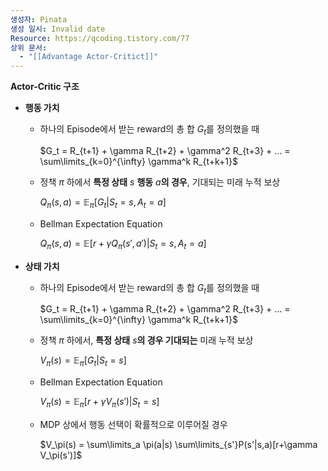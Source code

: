 ```yaml
---
생성자: Pinata
생성 일시: Invalid date
Resource: https://qcoding.tistory.com/77
상위 문서:
  - "[[Advantage Actor-Critict]]"
---
```

**Actor-Critic 구조**

- **행동 가치**
    - 하나의 Episode에서 받는 reward의 총 합 $G_t$를 정의했을 때
        
        $G_t = R_{t+1} + \gamma R_{t+2} + \gamma^2 R_{t+3} + … = \sum\limits_{k=0}^{\infty} \gamma^k R_{t+k+1}$
        
    - 정책 $\pi$ 하에서 **특정 상태** $s$ **행동** $a$**의 경우**, 기대되는 미래 누적 보상
        
        $Q_\pi(s,a) = \mathbb{E}_\pi [G_t | S_t = s, A_t = a]$
        
    - Bellman Expectation Equation
        
        $Q_\pi(s,a) = \mathbb{E}[r + \gamma Q_{\pi}(s', a')| S_t = s, A_t = a]$
        

  

- **상태 가치**
    - 하나의 Episode에서 받는 reward의 총 합 $G_t$를 정의했을 때
        
        $G_t = R_{t+1} + \gamma R_{t+2} + \gamma^2 R_{t+3} + … = \sum\limits_{k=0}^{\infty} \gamma^k R_{t+k+1}$
        
    - 정책 $\pi$ 하에서, **특정 상태** $s$**의 경우 기대되는** 미래 누적 보상
        
        $V_\pi(s) = \mathbb{E}_\pi [G_t|S_t = s]$
        
    - Bellman Expectation Equation
        
        $V_\pi(s) = \mathbb{E}_\pi [r+\gamma V_\pi (s')|S_t = s]$
        
    - MDP 상에서 행동 선택이 확률적으로 이루어질 경우
        
        $V_\pi(s) = \sum\limits_a \pi(a|s) \sum\limits_{s'}P(s'|s,a)[r+\gamma V_\pi(s')]$